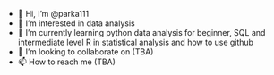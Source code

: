 - 👋 Hi, I’m @parka111
- 👀 I’m interested in data analysis
- 🌱 I’m currently learning python data analysis for beginner, SQL and intermediate level R in statistical analysis and how to use github
- 💞️ I’m looking to collaborate on (TBA)
- 📫 How to reach me (TBA)

<!---
parka111/parka111 is a ✨ special ✨ repository because its `README.md` (this file) appears on your GitHub profile.
You can click the Preview link to take a look at your changes.
--->
